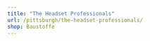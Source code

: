 ```yaml
---
title: "The Headset Professionals"
url: /pittsburgh/the-headset-professionals/
shop: Baustoffe
---
```

